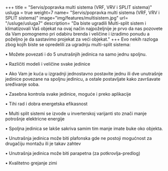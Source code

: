 +++
title = "Servis/popravka multi sistema (VRF, VRV i SPLIT sistema)"
usluga = true
weight=7
name= "Servis/popravka multi sistema (VRF, VRV i SPLIT sistema)"
image="img/features/multisistem.jpg"
url= "/usluge/usluga7"
description= "Da biste ugradili Multi-split sistem i klimatizovali Vaš objekat na ovaj način najpoželjnije je prvo da nas pozovete da Vam pomognemo pri odabiru brenda i veličine i izradimo ponudu a poželjno je da sastavimo projekat za veći objekat."
+++
Evo nekih razloga zbog kojih biste se opredelili za ugradnju multi-split sistema:

• Možete povezati i do 5 unutrašnjih jedinica na samo jednu spoljnu.

• Različiti modeli i veličine svake jedinice

• Ako Vam je kuća u izgradnji jednostavno postavite jednu ili dve unutrašnje jedinice povezane na spoljnu jedinicu, a ostale postavljate kako završavate sređivanje soba.

• Zasebna kontrola svake jedinice, moguće i preko aplikacije

• Tihi rad i dobra energetska efikasnost

• Multi split sistemi se izvode u inverterskoj varijanti sto znači manje potrošnje elektricne energije

• Spoljna jedinica se lakše sakriva samim tim manje imate buke oko objekta.

• Unutrašnja jedinica može biti plafonska gde ne postoji mogućnost za drugačiju montažu ili je takav zahtev

• Unutrašnja jedinica može biti parapetna (za potkrovlja-predlog)

• Kvalitetno grejanje zimi